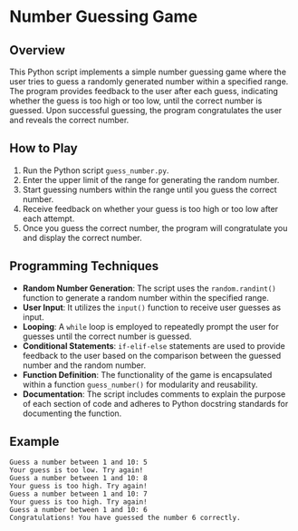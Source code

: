 # Number Guessing Game

## Overview
This Python script implements a simple number guessing game where the user tries to guess a randomly generated number within a specified range. The program provides feedback to the user after each guess, indicating whether the guess is too high or too low, until the correct number is guessed. Upon successful guessing, the program congratulates the user and reveals the correct number.

## How to Play
1. Run the Python script `guess_number.py`.
2. Enter the upper limit of the range for generating the random number.
3. Start guessing numbers within the range until you guess the correct number.
4. Receive feedback on whether your guess is too high or too low after each attempt.
5. Once you guess the correct number, the program will congratulate you and display the correct number.

## Programming Techniques
- **Random Number Generation**: The script uses the `random.randint()` function to generate a random number within the specified range.
- **User Input**: It utilizes the `input()` function to receive user guesses as input.
- **Looping**: A `while` loop is employed to repeatedly prompt the user for guesses until the correct number is guessed.
- **Conditional Statements**: `if-elif-else` statements are used to provide feedback to the user based on the comparison between the guessed number and the random number.
- **Function Definition**: The functionality of the game is encapsulated within a function `guess_number()` for modularity and reusability.
- **Documentation**: The script includes comments to explain the purpose of each section of code and adheres to Python docstring standards for documenting the function.

## Example
```
Guess a number between 1 and 10: 5
Your guess is too low. Try again!
Guess a number between 1 and 10: 8
Your guess is too high. Try again!
Guess a number between 1 and 10: 7
Your guess is too high. Try again!
Guess a number between 1 and 10: 6
Congratulations! You have guessed the number 6 correctly.
```
